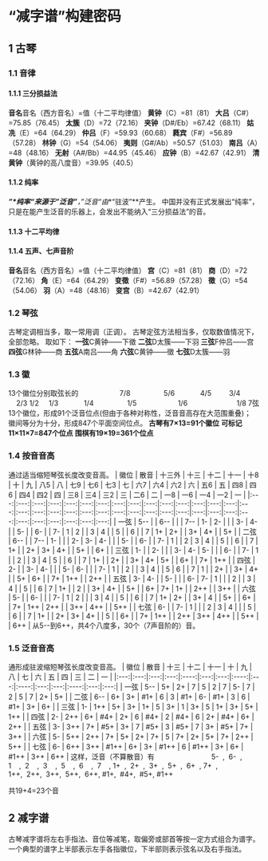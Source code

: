 # “减字谱”构建密码
## 1 古琴
### 1.1 音律
#### 1.1.1 三分损益法
**音名**音名（西方音名）=值（十二平均律值）
**黄钟**（C）=81（81）
**大吕**（C#）=75.85（76.45）
**太簇**（D）=72（72.16）
**夹钟**（D#/Eb）=67.42（68.11）
**姑冼**（E）=64（64.29）
**仲吕**（F）=59.93（60.68）
**蕤宾**（F#）=56.89（57.28）
**林钟**（G）=54（54.06）
**夷则**（G#/Ab）=50.57（51.03）
**南吕**（A）=48（48.16）
**无射**（A#/Bb）=44.95（45.46）
**应钟**（B）=42.67（42.91）
**清黄钟**（黄钟的高八度音）=39.95（40.5）
#### 1.1.2 纯率
***”*纯率“**来源于**”泛音”**，”泛音“由**“驻波”**产生。
中国并没有正式发展出“纯率”，只是在能产生泛音的乐器上，会发出不能纳入“三分损益法”的音。
#### 1.1.3 十二平均律
#### 1.1.4 五声、七声音阶
**音名**音名（西方音名）=值（十二平均律值）
**宫**（C）=81（81）
**商**（D）=72（72.16）
**角**（E）=64（64.29）
**变徵**（F#）=56.89（57.28）
**徵**（G）=54（54.06）
**羽**（A）=48（48.16）
**变宫**（B）=42.67（42.91）
### 1.2 琴弦
古琴定调相当多，取一常用调（正调）。
古琴定弦方法相当多，仅取数值情况下，全部忽略。
取如下：
**一弦**C黄钟——下徵
**二弦**D太簇——下羽
**三弦**F仲吕——宫
**四弦**G林钟——商
**五弦**A南吕——角
**六弦**C黄钟——徵
**七弦**D太簇——羽
### 1.3 徽
13个徽位分别取弦长的
&nbsp;&nbsp;&nbsp;&nbsp;&nbsp;&nbsp;&nbsp;&nbsp;&nbsp;&nbsp;&nbsp;&nbsp;&nbsp;&nbsp;&nbsp;&nbsp;&nbsp;&nbsp;&nbsp;&nbsp;7/8
&nbsp;&nbsp;&nbsp;&nbsp;&nbsp;&nbsp;&nbsp;&nbsp;&nbsp;&nbsp;&nbsp;&nbsp;&nbsp;&nbsp;&nbsp;&nbsp;5/6
&nbsp;&nbsp;&nbsp;&nbsp;&nbsp;&nbsp;&nbsp;&nbsp;&nbsp;&nbsp;&nbsp;&nbsp;4/5
&nbsp;&nbsp;&nbsp;&nbsp;&nbsp;&nbsp;&nbsp;&nbsp;3/4
&nbsp;&nbsp;&nbsp;&nbsp;2/3
1/2
&nbsp;&nbsp;&nbsp;&nbsp;1/3
&nbsp;&nbsp;&nbsp;&nbsp;&nbsp;&nbsp;&nbsp;&nbsp;&nbsp;&nbsp;&nbsp;&nbsp;1/4
&nbsp;&nbsp;&nbsp;&nbsp;&nbsp;&nbsp;&nbsp;&nbsp;&nbsp;&nbsp;&nbsp;&nbsp;&nbsp;&nbsp;&nbsp;&nbsp;1/5
&nbsp;&nbsp;&nbsp;&nbsp;&nbsp;&nbsp;&nbsp;&nbsp;&nbsp;&nbsp;&nbsp;&nbsp;&nbsp;&nbsp;&nbsp;&nbsp;&nbsp;&nbsp;&nbsp;&nbsp;1/6
&nbsp;&nbsp;&nbsp;&nbsp;&nbsp;&nbsp;&nbsp;&nbsp;&nbsp;&nbsp;&nbsp;&nbsp;&nbsp;&nbsp;&nbsp;&nbsp;&nbsp;&nbsp;&nbsp;&nbsp;&nbsp;&nbsp;&nbsp;&nbsp;1/8
7弦13个徽位，形成91个泛音位点(但由于各种对称性，泛音音高存在大范围重叠)；
徽间等分为十分，形成847个平面空间位点。
**古琴有7×13=91个徽位**
**可标记11×11×7=847个位点**
**围棋有19×19=361个位点**
### 1.4 按音音高
通过适当缩短琴弦长度改变音高。
| 徽位  | 散音  | 十三外 | 十三  | 十二  | 十一  | 十8  | 十   | 九   | 八5  | 八   | 七9  | 七6  | 七3  | 七   | 六7  | 六4  | 六2  | 六   | 五6  | 五   | 四8  | 四6  | 四4  | 四2  | 四   | 三8  | 三4  | 三2  | 三   | 二6  | 二   | 一8  | 一6  | 一4  | 一2  | 一   |
|:---:|:---:|:---:|:---:|:---:|:---:|:---:|:---:|:---:|:---:|:---:|:---:|:---:|:---:|:---:|:---:|:---:|:---:|:---:|:---:|:---:|:---:|:---:|:---:|:---:|:---:|:---:|:---:|:---:|:---:|:---:|:---:|:---:|:---:|:---:|:---:|:---:|
| 一弦  | 5-- |     | 6-- |     |     | 7-- | 1-  | 2-  |     |     | 3-  | 4-  |     | 5-  |     | 6-  |     | 7-  | 1   | 2   |     | 3   | 4   |     | 5   |     | 6   |     | 7   | 1+  | 2+  |     | 3+  | 4+  |     | 5+  |
| 二弦  | 6-- |     | 7-- | 1-  |     |     | 2-  | 3-  | 4-  |     |     | 5-  |     | 6-  |     | 7-  | 1   |     | 2   | 3   | 4   |     | 5   |     | 6   |     | 7   | 1+  |     | 2+  | 3+  | 4+  |     | 5+  |     | 6+  |
| 三弦  | 1-  |     | 2-  |     |     | 3-  | 4-  | 5-  |     |     | 6-  |     | 7-  | 1   |     | 2   |     | 3   | 4   | 5   |     | 6   |     | 7   | 1+  |     | 2+  |     | 3+  | 4+  | 5+  |     | 6+  |     | 7+  | 1++ |
| 四弦  | 2-  |     | 3-  | 4-  |     |     | 5-  | 6-  |     |     | 7-  | 1   |     | 2   |     | 3   | 4   |     | 5   | 6   |     | 7   | 1   |     | 2+  |     | 3+  | 4+  |     | 5+  | 6+  |     | 7+  | 1++ |     | 2++ |
| 五弦  | 3-  | 4-  |     | 5-  |     |     | 6-  | 7-  | 1   |     |     | 2   |     | 3   | 4   |     | 5   |     | 6   | 7   | 1+  |     | 2   |     | 3+  | 4+  |     | 5+  |     | 6+  | 7+  | 1+  |     | 2++ |     | 3++ |
| 六弦  | 5-  |     | 6-  |     |     | 7-  | 1   | 2   |     |     | 3   | 4   |     | 5   |     | 6   |     | 7   | 1+  | 2+  |     | 3+  | 4   |     | 5+  |     | 6+  |     | 7+  | 1++ | 2++ |     | 3++ | 4++ |     | 5++ |
| 七弦  | 6-  |     | 7-  | 1   |     |     | 2   | 3   | 4   |     |     | 5   |     | 6   |     | 7   | 1+  |     | 2+  | 3+  | 4+  |     | 5   |     | 6+  |     | 7+  | 1++ |     | 2++ | 3++ | 4++ |     | 5++ |     | 6++ |
从5--到6++，共4个八度多，30个（7声音阶的）音。
### 1.5 泛音音高
通形成驻波缩短琴弦长度改变音高。
| 徽位  | 散音  | 十三  | 十二  | 十一   | 十   | 九   | 八    | 七   | 六    | 五   | 四   | 三    | 二   | 一   |
|:---:|:---:|:---:|:---:|:----:|:---:|:---:|:----:|:---:|:----:|:---:|:---:|:----:|:---:|:---:|
| 一弦  | 5-- | 5+  | 2+  | 7    | 5   | 2   | 7    | 5-  | 7    | 2   | 5   | 7    | 2+  | 5+  |
| 二弦  | 6-- | 6+  | 3+  | #1+  | 6   | 3   | #1+  | 6-  | #1+  | 3   | 6   | #1+  | 3+  | 6+  |
| 三弦  | 1-  | 1++ | 5+  | 3+   | 1+  | 5   | 3+   | 1   | 3+   | 5   | 1+  | 3+   | 5+  | 1++ |
| 四弦  | 2-  | 2++ | 6+  | #4+  | 2+  | 6   | #4+  | 2   | #4+  | 6   | 2+  | #4+  | 6+  | 2++ |
| 五弦  | 3-  | 3++ | 7+  | #5+  | 3+  | 7   | #5+  | 3   | #5+  | 7   | 3+  | #5+  | 7+  | 3++ |
| 六弦  | 5-  | 5++ | 2++ | 7+   | 5+  | 2+  | 7+   | 5   | 7+   | 2+  | 5+  | 7+   | 2++ | 5++ |
| 七弦  | 6-  | 6++ | 3++ | #1++ | 6+  | 3+  | #1++ | 6   | #1++ | 3+  | 6+  | #1++ | 3++ | 6++ |
这样，泛音（不算散音）有
&nbsp;&nbsp;&nbsp;&nbsp;&nbsp;&nbsp;&nbsp;&nbsp;&nbsp;&nbsp;&nbsp;&nbsp;&nbsp;&nbsp;&nbsp;&nbsp;&nbsp;&nbsp;&nbsp;&nbsp;&nbsp;&nbsp;&nbsp;&nbsp;&nbsp;&nbsp;&nbsp;&nbsp;5-&nbsp;&nbsp;,&nbsp;&nbsp;6-&nbsp;&nbsp;,
1&nbsp;&nbsp;&nbsp;&nbsp;,&nbsp;&nbsp;2&nbsp;&nbsp;&nbsp;&nbsp;,&nbsp;&nbsp;3&nbsp;&nbsp;&nbsp;&nbsp;,&nbsp;&nbsp;5&nbsp;&nbsp;&nbsp;&nbsp;,&nbsp;&nbsp;6&nbsp;&nbsp;&nbsp;&nbsp;,&nbsp;&nbsp;7&nbsp;&nbsp;&nbsp;&nbsp;,
1+&nbsp;&nbsp;,&nbsp;&nbsp;2+&nbsp;&nbsp;,&nbsp;&nbsp;3+&nbsp;&nbsp;,&nbsp;&nbsp;5+&nbsp;&nbsp;,&nbsp;&nbsp;6+&nbsp;&nbsp;,&nbsp;7+&nbsp;&nbsp;,
1++,&nbsp;&nbsp;2++,&nbsp;&nbsp;3++,&nbsp;&nbsp;5++,&nbsp;&nbsp;6++,
\#1+,&nbsp;&nbsp;#4+,&nbsp;&nbsp;#5+,
\#1++

共19+4=23个音
## 2 减字谱
古琴减字谱将左右手指法、音位等减笔，取偏旁或部首等按一定方式组合为谱字。
一个典型的谱字上半部表示左手各指徽位，下半部则表示弦名以及右手指法。
